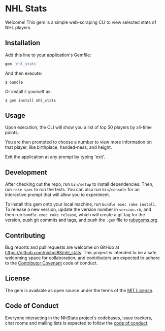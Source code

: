 # NHL Stats

Welcome! This gem is a simple web-scraping CLI to view selected stats of NHL players.



## Installation

Add this line to your application's Gemfile:

```ruby
gem 'nhl_stats'
```

And then execute:

    $ bundle

Or install it yourself as:

    $ gem install nhl_stats

## Usage

Upon execution, the CLI will show you a list of top 50 players by all-time points.

You are then prompted to choose a number to view more information on that player,
like birthplace, handed-ness, and height.

Exit the application at any prompt by typing 'exit'.

## Development

After checking out the repo, run `bin/setup` to install dependencies. Then, run `rake spec` to run the tests. You can also run `bin/console` for an interactive prompt that will allow you to experiment.

To install this gem onto your local machine, run `bundle exec rake install`. To release a new version, update the version number in `version.rb`, and then run `bundle exec rake release`, which will create a git tag for the version, push git commits and tags, and push the `.gem` file to [rubygems.org](https://rubygems.org).

## Contributing

Bug reports and pull requests are welcome on GitHub at https://github.com/nichol88/nhl_stats. This project is intended to be a safe, welcoming space for collaboration, and contributors are expected to adhere to the [Contributor Covenant](http://contributor-covenant.org) code of conduct.

## License

The gem is available as open source under the terms of the [MIT License](https://opensource.org/licenses/MIT).

## Code of Conduct

Everyone interacting in the NhlStats project’s codebases, issue trackers, chat rooms and mailing lists is expected to follow the [code of conduct](https://github.com/nichol88/nhl_stats/blob/master/CODE_OF_CONDUCT.md).
